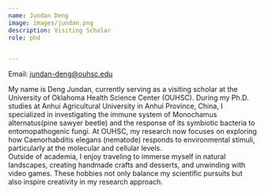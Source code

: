 ```yaml
---
name: Jundan Deng
image: images/jundan.png
description: Visiting Scholar
role: phd


---
```

Email: jundan-deng@ouhsc.edu

My name is Deng Jundan, currently serving as a visiting scholar at the University of Oklahoma Health Science Center (OUHSC). During my Ph.D. studies at Anhui Agricultural University in Anhui Province, China, I specialized in investigating the immune system of Monochamus alternatus(pine sawyer beetle) and the response of its symbiotic bacteria to entomopathogenic fungi. At OUHSC, my research now focuses on exploring how Caenorhabditis elegans (nematode) responds to environmental stimuli, particularly at the molecular and cellular levels.  
Outside of academia, I enjoy traveling to immerse myself in natural landscapes, creating handmade crafts and desserts, and unwinding with video games. These hobbies not only balance my scientific pursuits but also inspire creativity in my research approach.
